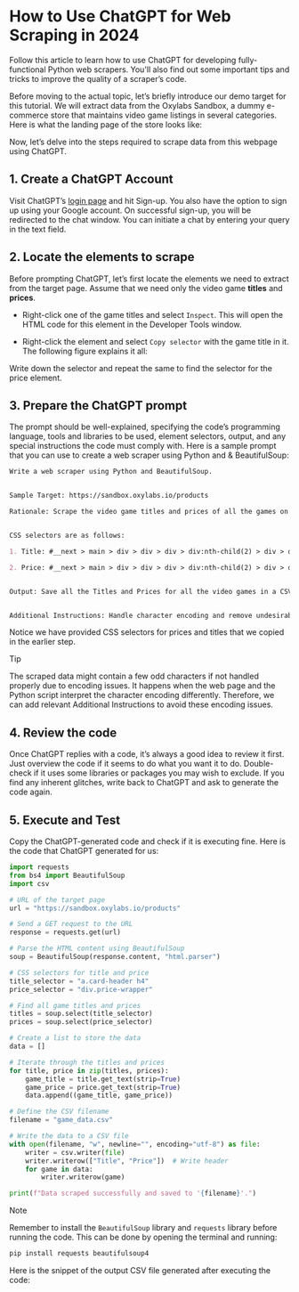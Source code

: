 # How to Use ChatGPT for Web Scraping in 2024

Follow this article to learn how to use ChatGPT for developing fully-functional Python web scrapers. You'll also find out some important tips and tricks to improve the quality of a scraper’s code.


Before moving to the actual topic, let’s briefly introduce our demo target for this tutorial. We will extract data from the Oxylabs Sandbox, a dummy e-commerce store that maintains video game listings in several categories. Here is what the landing page of the store looks like:



Now, let’s delve into the steps required to scrape data from this webpage using ChatGPT.


## 1. Create a ChatGPT Account

Visit ChatGPT’s [login page](https://chat.openai.com/auth/login) and hit Sign-up. You also have the option to sign up using your Google account. On successful sign-up, you will be redirected to the chat window. You can initiate a chat by entering your query in the text field.

## 2. Locate the elements to scrape

Before prompting ChatGPT, let’s first locate the elements we need to extract from the target page. Assume that we need only the video game **titles** and **prices**.

- Right-click one of the game titles and select `Inspect`. This will open the HTML code for this element in the Developer Tools window.

- Right-click the element and select `Copy selector` with the game title in it. The following figure explains it all:




Write down the selector and repeat the same to find the selector for the price element.


## 3. Prepare the ChatGPT prompt

The prompt should be well-explained, specifying the code’s programming language, tools and libraries to be used, element selectors, output, and any special instructions the code must comply with. Here is a sample prompt that you can use to create a web scraper using Python and & BeautifulSoup:

```markdown
Write a web scraper using Python and BeautifulSoup.


Sample Target: https://sandbox.oxylabs.io/products 

Rationale: Scrape the video game titles and prices of all the games on the target page.


CSS selectors are as follows:

1. Title: #__next > main > div > div > div > div:nth-child(2) > div > div:nth-child(1) > a.card-header.css-o171kl.eag3qlw2 > h4

2. Price: #__next > main > div > div > div > div:nth-child(2) > div > div:nth-child(1) > div.price-wrapper.css-li4v8k.eag3qlw4


Output: Save all the Titles and Prices for all the video games in a CSV file


Additional Instructions: Handle character encoding and remove undesirable symbols in the output CSV.
```
Notice we have provided CSS selectors for prices and titles that we copied in the earlier step. 

> [!TIP]
> The scraped data might contain a few odd characters if not handled properly due to encoding issues. It happens when the web page and the Python script interpret the character encoding differently. Therefore, we can add relevant Additional Instructions to avoid these encoding issues.


## 4. Review the code

Once ChatGPT replies with a code, it’s always a good idea to review it first. Just overview the code if it seems to do what you want it to do. Double-check if it uses some libraries or packages you may wish to exclude. If you find any inherent glitches, write back to ChatGPT and ask to generate the code again.


## 5. Execute and Test

Copy the ChatGPT-generated code and check if it is executing fine. Here is the code that ChatGPT generated for us:

```python
import requests
from bs4 import BeautifulSoup
import csv

# URL of the target page
url = "https://sandbox.oxylabs.io/products"

# Send a GET request to the URL
response = requests.get(url)

# Parse the HTML content using BeautifulSoup
soup = BeautifulSoup(response.content, "html.parser")

# CSS selectors for title and price
title_selector = "a.card-header h4"
price_selector = "div.price-wrapper"

# Find all game titles and prices
titles = soup.select(title_selector)
prices = soup.select(price_selector)

# Create a list to store the data
data = []

# Iterate through the titles and prices
for title, price in zip(titles, prices):
    game_title = title.get_text(strip=True)
    game_price = price.get_text(strip=True)
    data.append((game_title, game_price))

# Define the CSV filename
filename = "game_data.csv"

# Write the data to a CSV file
with open(filename, "w", newline="", encoding="utf-8") as file:
    writer = csv.writer(file)
    writer.writerow(["Title", "Price"])  # Write header
    for game in data:
        writer.writerow(game)

print(f"Data scraped successfully and saved to '{filename}'.")
```

> [!NOTE]
> Remember to install the `BeautifulSoup` library and  `requests` library before running the code. This can be done by opening the terminal and running:

```bash
pip install requests beautifulsoup4
```

Here is the snippet of the output CSV file generated after executing the code:



